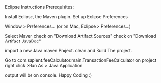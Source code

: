 Eclipse Instructions
Prerequisites:

Install Eclipse, the Maven plugin.
Set up Eclipse Preferences

Window > Preferences... (or on Mac, Eclipse > Preferences...)

Select Maven
check on "Download Artifact Sources"
check on "Download Artifact JavaDoc"


import a new Java maven Project.
clean and Build The project.

Go to com.sapient.feeCalculator.main.TransactionFeeCalculator on project
right click >Run As > Java Application

output will be on console.
Happy Coding :)